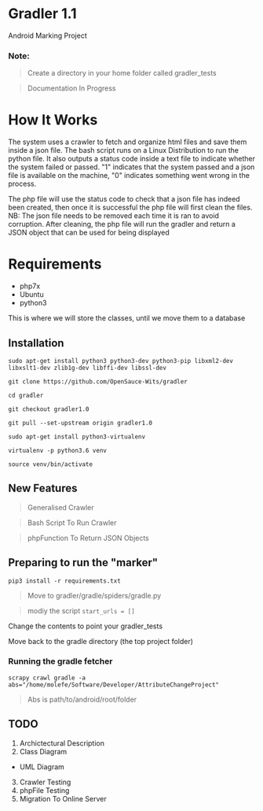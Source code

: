 # Gradler 1.1
Android Marking Project

### Note:
> Create a directory in your home folder called gradler_tests

> Documentation In Progress



# How It Works
The system uses a crawler to fetch and organize html files and save them inside a json file.
The bash script runs on a Linux Distribution to run the python file. It also outputs a status code inside a text file to indicate whether the system failed or passed. "1" indicates that the system passed and a json file is available on the machine, "0" indicates something went wrong in the process.

The php file will use the status code to check that a json file has indeed been created, then once it is successful the php file will first clean the files. NB: The json file needs to be removed each time it is ran to avoid corruption.
After cleaning, the php file will run the gradler and return a JSON object that can be used for being displayed

# Requirements
+ php7x
+ Ubuntu
+ python3

This is where we will store the classes, until we move them to a database
## Installation
`sudo apt-get install python3 python3-dev python3-pip libxml2-dev libxslt1-dev zlib1g-dev libffi-dev libssl-dev`

`git clone https://github.com/OpenSauce-Wits/gradler`

`cd gradler`

`git checkout gradler1.0`

`git pull --set-upstream origin gradler1.0`

`sudo apt-get install python3-virtualenv`

`virtualenv -p python3.6 venv`

`source venv/bin/activate`

## New Features

> Generalised Crawler

> Bash Script To Run Crawler

> phpFunction To Return JSON Objects



## Preparing to run the "marker"
`pip3 install -r requirements.txt`


> Move to gradler/gradle/spiders/gradle.py

> modiy the script
>`start_urls = []`

Change the contents to point your gradler_tests


Move back to the gradle directory (the top project folder)
### Running the gradle fetcher
`scrapy crawl gradle -a abs="/home/molefe/Software/Developer/AttributeChangeProject"`
> Abs is path/to/android/root/folder


## TODO
1. Archictectural Description
2. Class Diagram
 + UML Diagram
3. Crawler Testing 
4. phpFile Testing
5. Migration To Online Server



